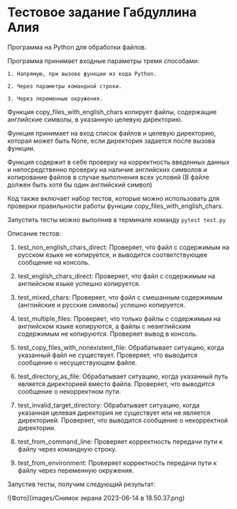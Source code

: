 # Тестовое задание Габдуллина Алия
Программа на Python для обработки файлов.

Программа принимает входные параметры тремя способами: 

    1. Напрямую, при вызове функции из кода Python.
    
    2. Через параметры командной строки.
    
    3. Через переменные окружения.
    
Функция copy_files_with_english_chars копирует файлы, содержащие английские символы, в указанную целевую директорию. 

Функция принимает на вход список файлов и целевую директорию, которая может быть None, если директория задается после вызова функции. 

Функция содержит в себе проверку на корректность введенных данных и непосредственно проверку на наличие английских символов и копирование файлов в случае выполнения всех условий (В файле должен быть хотя бы один английский символ)

Код также включает набор тестов, которые можно использовать для проверки правильности работы функции copy_files_with_english_chars.

Запустить тесты можно выполнив в терминале команду `pytest test.py`

Описание тестов:

1. test_non_english_chars_direct: Проверяет, что файл с содержимым на русском языке не копируется, и выводится соответствующее сообщение на консоль.

2. test_english_chars_direct: Проверяет, что файл с содержимым на английском языке успешно копируется.

3. test_mixed_chars: Проверяет, что файл с смешанным содержимым (английские и русские символы) успешно копируется.

4. test_multiple_files: Проверяет, что только файлы с содержимым на английском языке копируются, а файлы с неанглийским содержимым не копируются. Проверяет вывод в консоль.

5. test_copy_files_with_nonexistent_file: Обрабатывает ситуацию, когда указанный файл не существует. Проверяет, что выводится сообщение о несуществующем файле.

6. test_directory_as_file: Обрабатывает ситуацию, когда указанный путь является директорией вместо файла. Проверяет, что выводится сообщение о некорректном пути.

7. test_invalid_target_directory: Обрабатывает ситуацию, когда указанная целевая директория не существует или не является директорией. Проверяет, что выводится сообщение о некорректной директории.

8. test_from_command_line: Проверяет корректность передачи пути к файлу через командную строку. 

9. test_from_environment: Проверяет корректность передачи пути к файлу через переменную окружения. 


Запустив тесты, получим следующий результат: 


![Фото](images/Снимок экрана 2023-06-14 в 18.50.37.png)

